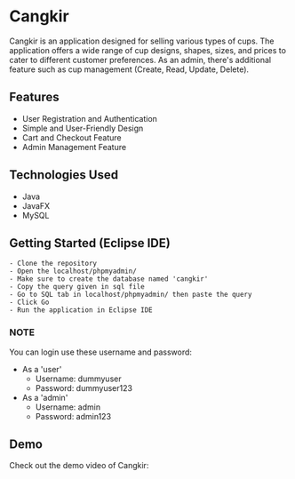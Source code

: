 # Cangkir
Cangkir is an application designed for selling various types of cups. The application offers a wide range of cup designs, shapes, sizes, and prices to cater to different customer preferences. As an admin, there's additional feature such as cup management (Create, Read, Update, Delete).

## Features
- User Registration and Authentication
- Simple and User-Friendly Design
- Cart and Checkout Feature
- Admin Management Feature

## Technologies Used
- Java
- JavaFX
- MySQL

## Getting Started (Eclipse IDE)
```
- Clone the repository
- Open the localhost/phpmyadmin/
- Make sure to create the database named 'cangkir'
- Copy the query given in sql file
- Go to SQL tab in localhost/phpmyadmin/ then paste the query
- Click Go
- Run the application in Eclipse IDE
```

### NOTE
You can login use these username and password: 
- As a 'user'
  - Username: dummyuser
  - Password: dummyuser123
- As a 'admin'
  - Username: admin
  - Password: admin123

## Demo 
Check out the demo video of Cangkir: 

